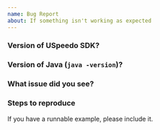 ```yaml
---
name: Bug Report
about: If something isn't working as expected
---
```


### Version of USpeedo SDK?

### Version of Java (`java -version`)?

### What issue did you see?

### Steps to reproduce

If you have a runnable example, please include it.
